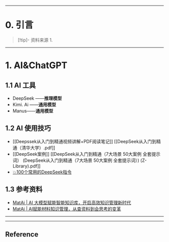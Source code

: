 ```table-of-contents
```
---
# 0. 引言
> [!tip]- 资料来源
> 1. 

----
# 1. AI&ChatGPT
## 1.1 AI 工具 
- DeepSeek ——**推理模型**
- Kimi. Ai ——**通用模型**
- Manus——**通用模型**

## 1.2 AI 使用技巧 
- [[Deepssek从入门到精通视频讲解+PDF阅读笔记]] [[DeepSeek从入门到精通（清华大学）.pdf]]
- [[DeepSeek案例]]  [[DeepSeek从入门到精通（7大场景 50大案例 全套提示词） (DeepSeek从入门到精通（7大场景 50大案例 全套提示词）) (Z-Library).pdf]]
- [💥100个常用的DeepSeek指令](https://mp.weixin.qq.com/s/okxaFXEYvML-GRmRX6tVEA)

## 1.3 参考资料 
- [MatAi | AI 大模型赋能智能知识库，开启高效知识管理新时代](https://mp.weixin.qq.com/s/1Mr_93ZK3DM0vW0C_UA3RQ)
- [MatAi | AI赋能材料知识管理，从查资料到会思考的变革](https://mp.weixin.qq.com/s/wlACMacjmgX1y30jIXGa6Q)




---
---
## Reference 



